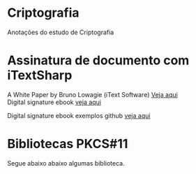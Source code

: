 # Criptografia
Anotações do estudo de Criptografia

# Assinatura de documento com iTextSharp
A White Paper by Bruno Lowagie (iText Software) [Veja aqui](https://sourceforge.net/p/itextsharp/code/HEAD/tree/tutorial/signatures/)  
Digital signature ebook [veja aqui](https://pages.itextpdf.com/ebook-digital-signatures-for-pdf.html)

Digital signature ebook exemplos github [veja aqui](https://github.com/itext/i5ns-tutorial)
# Bibliotecas PKCS#11
Segue abaixo abaixo algumas biblioteca.  
